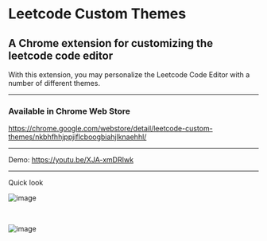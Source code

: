 # Leetcode Custom Themes
## A Chrome extension for customizing the leetcode code editor

With this extension, you may personalize the Leetcode Code Editor with a number of different themes.

<hr>

### Available in Chrome Web Store
https://chrome.google.com/webstore/detail/leetcode-custom-themes/nkbhfhhjppjiflcboogbiahjlknaehhl/

<hr>

Demo: https://youtu.be/XJA-xmDRIwk

<hr>

Quick look

![image](https://user-images.githubusercontent.com/45058522/189153960-6f3e1723-b4e0-4638-8aea-647071d75136.png)

<br>

![image](https://user-images.githubusercontent.com/45058522/189154032-1a9569cb-563b-44a9-a928-76c626f67fed.png)
